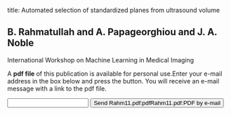 title: Automated selection of standardized planes from ultrasound volume

## B. Rahmatullah and A. Papageorghiou and J. A. Noble
International Workshop on Machine Learning in Medical Imaging

A <b>pdf file</b> of this publication is available for personal use.Enter your e-mail address in the box below and press the button. You will receive an e-mail message with a link to the pdf file.
<form action="sender.php">  <input type="text" name="email">  <input type="submit" value="Send Rahm11.pdf:pdfRahm11.pdf:PDF by e-mail"></form>